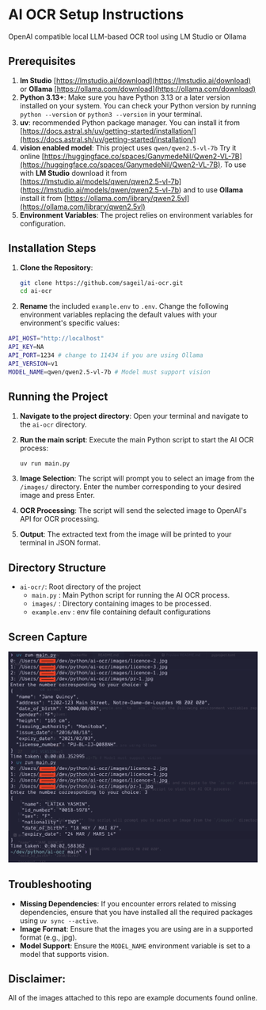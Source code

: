 # AI OCR Setup Instructions

OpenAI compatible local LLM-based OCR tool using LM Studio or Ollama

## Prerequisites

1. **lm Studio** [https://lmstudio.ai/download](https://lmstudio.ai/download) or **Ollama** [https://ollama.com/download](https://ollama.com/download)
2. **Python 3.13+**: Make sure you have Python 3.13 or a later version installed on your system. You can check your Python version by running `python --version` or `python3 --version` in your terminal.
3. **uv**: recommended Python package manager. You can install it from [https://docs.astral.sh/uv/getting-started/installation/](https://docs.astral.sh/uv/getting-started/installation/)
4.  **vision enabled model**: This project uses `qwen/qwen2.5-vl-7b` Try it online [https://huggingface.co/spaces/GanymedeNil/Qwen2-VL-7B](https://huggingface.co/spaces/GanymedeNil/Qwen2-VL-7B). To use with **LM Studio** download it from [https://lmstudio.ai/models/qwen/qwen2.5-vl-7b] (https://lmstudio.ai/models/qwen/qwen2.5-vl-7b) and to use **Ollama** install it from [https://ollama.com/library/qwen2.5vl](https://ollama.com/library/qwen2.5vl)
5.  **Environment Variables**: The project relies on environment variables for configuration.

## Installation Steps

1.  **Clone the Repository**:
    ```bash
    git clone https://github.com/sageil/ai-ocr.git
    cd ai-ocr
    ```

2.  **Rename** the included `example.env` to `.env`. Change the following environment variables replacing the default values with your environment's specific values:

 ```bash
API_HOST="http://localhost"
API_KEY=NA
API_PORT=1234 # change to 11434 if you are using Ollama
API_VERSION=v1
MODEL_NAME=qwen/qwen2.5-vl-7b # Model must support vision
```

## Running the Project
1.  **Navigate to the project directory**: Open your terminal and navigate to the `ai-ocr` directory.
2.  **Run the main script**: Execute the main Python script to start the AI OCR process:

    ```bash
    uv run main.py
    ```
3.  **Image Selection**: The script will prompt you to select an image from the `/images/` directory. Enter the number corresponding to your desired image and press Enter.
4.  **OCR Processing**: The script will send the selected image to OpenAI's API for OCR processing.
5.  **Output**: The extracted text from the image will be printed to your terminal in JSON format.

## Directory Structure

*   `ai-ocr/`: Root directory of the project
    *   `main.py`       : Main Python script for running the AI OCR process.
    *   `images/`       : Directory containing images to be processed.
    *   `example.env`   : env file containing default configurations

## Screen Capture
![Capture](assets/capture.png)
## Troubleshooting

*   **Missing Dependencies**: If you encounter errors related to missing dependencies, ensure that you have installed all the required packages using `uv sync --active`.
*   **Image Format**: Ensure that the images you are using are in a supported format (e.g., jpg).
*   **Model Support**:  Ensure the `MODEL_NAME` environment variable is set to a model that supports vision.

## Disclaimer:
All of the images attached to this repo are example documents found online.
